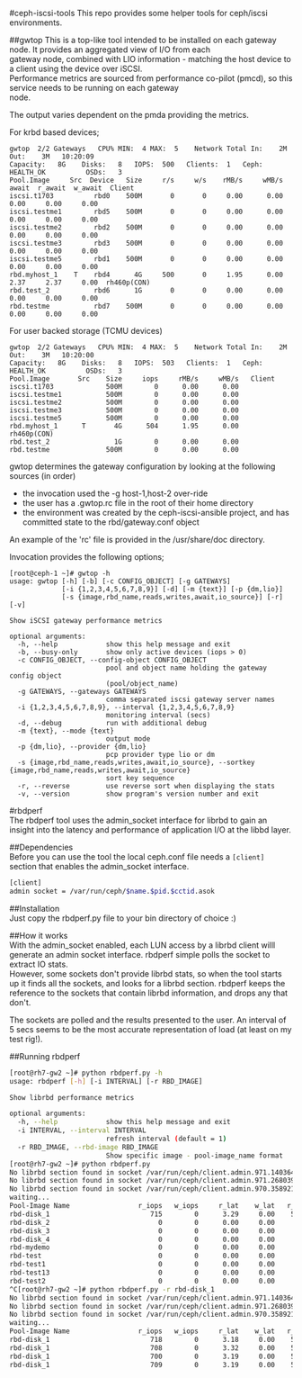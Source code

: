 #ceph-iscsi-tools
This repo provides some helper tools for ceph/iscsi environments.

##gwtop
This is a top-like tool intended to be installed on each gateway node. It provides an aggregated view of I/O from each  
gateway node, combined with LIO information - matching the host device to a client using the device over iSCSI.  
Performance metrics are sourced from performance co-pilot (pmcd), so this service needs to be running on each gateway  
node.    

The output varies dependent on the pmda providing the metrics.  

For krbd based devices;

```
gwtop  2/2 Gateways   CPU% MIN:  4 MAX:  5    Network Total In:    2M  Out:    3M   10:20:09
Capacity:   8G    Disks:   8   IOPS:  500   Clients:  1   Ceph: HEALTH_OK          OSDs:   3
Pool.Image     Src  Device   Size     r/s     w/s    rMB/s     wMB/s    await  r_await  w_await  Client
iscsi.t1703          rbd0    500M       0       0     0.00      0.00     0.00     0.00     0.00              
iscsi.testme1        rbd5    500M       0       0     0.00      0.00     0.00     0.00     0.00                  
iscsi.testme2        rbd2    500M       0       0     0.00      0.00     0.00     0.00     0.00                     
iscsi.testme3        rbd3    500M       0       0     0.00      0.00     0.00     0.00     0.00              
iscsi.testme5        rbd1    500M       0       0     0.00      0.00     0.00     0.00     0.00              
rbd.myhost_1    T    rbd4      4G     500       0     1.95      0.00     2.37     2.37     0.00  rh460p(CON)         
rbd.test_2           rbd6      1G       0       0     0.00      0.00     0.00     0.00     0.00              
rbd.testme           rbd7    500M       0       0     0.00      0.00     0.00     0.00     0.00              
```

For user backed storage (TCMU devices)  

```
gwtop  2/2 Gateways   CPU% MIN:  4 MAX:  5    Network Total In:    2M  Out:    3M   10:20:00
Capacity:   8G    Disks:   8   IOPS:  503   Clients:  1   Ceph: HEALTH_OK          OSDs:   3
Pool.Image       Src    Size     iops     rMB/s     wMB/s   Client
iscsi.t1703             500M        0      0.00      0.00                       
iscsi.testme1           500M        0      0.00      0.00                       
iscsi.testme2           500M        0      0.00      0.00                       
iscsi.testme3           500M        0      0.00      0.00                       
iscsi.testme5           500M        0      0.00      0.00                       
rbd.myhost_1      T       4G      504      1.95      0.00   rh460p(CON)         
rbd.test_2                1G        0      0.00      0.00                       
rbd.testme              500M        0      0.00      0.00                       
```

gwtop determines the gateway configuration by looking at the following sources (in order)  
- the invocation used the -g host-1,host-2 over-ride  
- the user has a .gwtop.rc file in the root of their home directory  
- the environment was created by the ceph-iscsi-ansible project, and has committed state to the rbd/gateway.conf object  

An example of the 'rc' file is provided in the /usr/share/doc directory.

Invocation provides the following options;
  
```  
[root@ceph-1 ~]# gwtop -h
usage: gwtop [-h] [-b] [-c CONFIG_OBJECT] [-g GATEWAYS]
             [-i {1,2,3,4,5,6,7,8,9}] [-d] [-m {text}] [-p {dm,lio}]
             [-s {image,rbd_name,reads,writes,await,io_source}] [-r] [-v]

Show iSCSI gateway performance metrics

optional arguments:
  -h, --help            show this help message and exit
  -b, --busy-only       show only active devices (iops > 0)
  -c CONFIG_OBJECT, --config-object CONFIG_OBJECT
                        pool and object name holding the gateway config object
                        (pool/object_name)
  -g GATEWAYS, --gateways GATEWAYS
                        comma separated iscsi gateway server names
  -i {1,2,3,4,5,6,7,8,9}, --interval {1,2,3,4,5,6,7,8,9}
                        monitoring interval (secs)
  -d, --debug           run with additional debug
  -m {text}, --mode {text}
                        output mode
  -p {dm,lio}, --provider {dm,lio}
                        pcp provider type lio or dm
  -s {image,rbd_name,reads,writes,await,io_source}, --sortkey {image,rbd_name,reads,writes,await,io_source}
                        sort key sequence
  -r, --reverse         use reverse sort when displaying the stats
  -v, --version         show program's version number and exit
```  


#rbdperf  
The rbdperf tool uses the admin_socket interface for librbd to gain an insight into the latency and performance of application I/O at the libbd layer.
  
##Dependencies  
Before you can use the tool the local ceph.conf file needs a ```[client]``` section that enables the admin_socket interface.  
```bash
[client]
admin socket = /var/run/ceph/$name.$pid.$cctid.asok
```  

##Installation  
Just copy the rbdperf.py file to your bin directory of choice :)

##How it works  
With the admin_socket enabled, each LUN access by a librbd client willl generate an admin socket interface. rbdperf simple polls the socket to extract IO stats.  
However, some sockets don't provide librbd stats, so when the tool starts up it finds all the sockets, and looks for a librbd section. rbdperf keeps the reference
to the sockets that contain librbd information, and drops any that don't.  
  
The sockets are polled and the results presented to the user. An interval of 5 secs seems to be the most accurate representation of load (at least
on my test rig!).

##Running rbdperf  
```bash
[root@rh7-gw2 ~]# python rbdperf.py -h 
usage: rbdperf [-h] [-i INTERVAL] [-r RBD_IMAGE]

Show librbd performance metrics

optional arguments:
  -h, --help            show this help message and exit
  -i INTERVAL, --interval INTERVAL
                        refresh interval (default = 1)
  -r RBD_IMAGE, --rbd-image RBD_IMAGE
                        Show specific image - pool-image_name format
[root@rh7-gw2 ~]# python rbdperf.py 
No librbd section found in socket /var/run/ceph/client.admin.971.140364899948976.asok...dropping
No librbd section found in socket /var/run/ceph/client.admin.971.26803984.asok...dropping
No librbd section found in socket /var/run/ceph/client.admin.970.35892144.asok...dropping
waiting...
Pool-Image Name                 r_iops   w_iops     r_lat    w_lat   r_tput    w_tput
rbd-disk_1                         715        0      3.29     0.00    5.59M        0K
rbd-disk_2                           0        0      0.00     0.00       0K        0K
rbd-disk_3                           0        0      0.00     0.00       0K        0K
rbd-disk_4                           0        0      0.00     0.00       0K        0K
rbd-mydemo                           0        0      0.00     0.00       0K        0K
rbd-test                             0        0      0.00     0.00       0K        0K
rbd-test1                            0        0      0.00     0.00       0K        0K
rbd-test13                           0        0      0.00     0.00       0K        0K
rbd-test2                            0        0      0.00     0.00       0K        0K
^C[root@rh7-gw2 ~]# python rbdperf.py -r rbd-disk_1
No librbd section found in socket /var/run/ceph/client.admin.971.140364899948976.asok...dropping
No librbd section found in socket /var/run/ceph/client.admin.971.26803984.asok...dropping
No librbd section found in socket /var/run/ceph/client.admin.970.35892144.asok...dropping
waiting...
Pool-Image Name                 r_iops   w_iops     r_lat    w_lat   r_tput    w_tput
rbd-disk_1                         718        0      3.18     0.00    5.61M        3K
rbd-disk_1                         708        0      3.32     0.00    5.54M        0K
rbd-disk_1                         700        0      3.19     0.00    5.47M        0K
rbd-disk_1                         709        0      3.19     0.00    5.55M        0K

```

